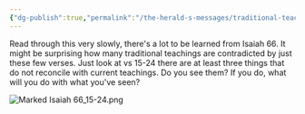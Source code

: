 ```yaml
---
{"dg-publish":true,"permalink":"/the-herald-s-messages/traditional-teaching-vs-scripture-isaiah-66/","tags":["#Isaiah66","#TheHeraldsMessages","#Writer/Isaiah","#Judgment","#NewHeaven","#NewEarth","#Nations","#Sabbath","#NewMoon","#Social"]}
---
```


Read through this very slowly, there's a lot to be learned from Isaiah 66. It might be surprising how many traditional teachings are contradicted by just these few verses. Just look at vs 15-24 there are at least three things that do not reconcile with current teachings. Do you see them? If you do, what will you do with what you've seen?


![Marked Isaiah 66_15-24.png](/img/user/Assets/attachments/Marked%20Isaiah%2066_15-24.png)

